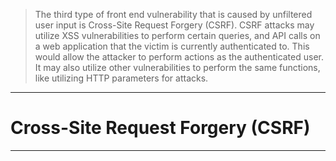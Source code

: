 > The third type of front end vulnerability that is caused by unfiltered user input is Cross-Site Request Forgery (CSRF). CSRF attacks may utilize XSS vulnerabilities to perform certain queries, and API calls on a web application that the victim is currently authenticated to. This would allow the attacker to perform actions as the authenticated user. It may also utilize other vulnerabilities to perform the same functions, like utilizing HTTP parameters for attacks.

---
# Cross-Site Request Forgery (CSRF)

___
